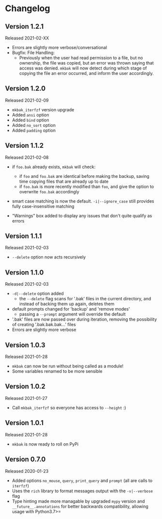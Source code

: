 # Changelog

## Version 1.2.1

Released 2021-02-XX

- Errors are slightly more verbose/conversational
- Bugfix: File Handling:
  - Previously when the user had read permission to a file, but no ownership,
the file was copied, but an error was thrown saying that access was denied.
`mkbak` will now detect during which stage of copying the file an error occurred,
and inform the user accordingly.

## Version 1.2.0

Released 2021-02-09

- `mkbak_iterfzf` version upgrade
- Added `ansi` option
- Added `bind` option
- Added `no_sort` option
- Added `padding` option

## Version 1.1.2

Released 2021-02-08

- if `foo.bak` already exists, `mkbak` will check:
  - if `foo` and `foo.bak`
are identical before making the backup, saving time copying files that are
already up to date
  - if `foo.bak` is more recently modified than `foo`, and give the option to
overwrite `foo.bak` accordingly

- smart case matching is now the default. `-i|--ignore_case` still provides
fully case-insensitive matching

- "Warnings" box added to display any issues that don't quite qualify as errors

## Version 1.1.1

Released 2021-02-03

- `--delete` option now acts recursively

## Version 1.1.0

Released 2021-02-03

- `-d|--delete` option added
  - the `--delete` flag scans for '.bak' files in the current directory,
and instead of backing them up again, deletes them
- default prompts changed for 'backup' and 'remove modes'
  - passing a `--prompt` argument will override the default
- '.bak' files are now passed over during iteration, removing the possibility of
creating '.bak.bak.bak...' files
- Errors are slightly more verbose

## Version 1.0.3

Released 2021-01-28

- `mkbak` can now be run without being called as a module!
- Some variables renamed to be more sensible

## Version 1.0.2

Released 2021-01-27

- Call `mkbak_iterfzf` so everyone has access to `--height` :)

## Version 1.0.1

Released 2021-01-28

- `mkbak` is now ready to roll on PyPi

## Version 0.7.0

Released 2020-01-23

- Added options `no_mouse`, `query`, `print_query` and `prompt`
(all are calls to `iterfzf`)
- Uses the `rich` library to format messages output with the `-v|--verbose` flag
- Type hinting made more managable by upgraded `mypy` version and
`__future__.annotations` for better backwards compatibility, allowing usage with
Python3.7>=
